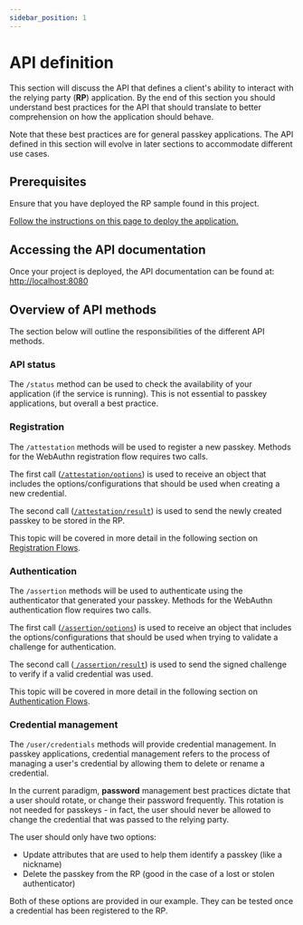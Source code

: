 ```yaml
---
sidebar_position: 1
---
```


# API definition

This section will discuss the API that defines a client's ability to interact with the relying party (**RP**) application. By the end of this section you should understand best practices for the API that should translate to better comprehension on how the application should behave.

Note that these best practices are for general passkey applications. The API defined in this section will evolve in later sections to accommodate different use cases.

## Prerequisites

Ensure that you have deployed the RP sample found in this project.

[Follow the instructions on this page to deploy the application.](/docs/deploy)

## Accessing the API documentation

Once your project is deployed, the API documentation can be found at: [http://localhost:8080](http://localhost:8080)

## Overview of API methods

The section below will outline the responsibilities of the different API methods.

### API status

The `/status` method can be used to check the availability of your application (if the service is running). This is not essential to passkey applications, but overall a best practice.

### Registration

The `/attestation` methods will be used to register a new passkey. Methods for the WebAuthn registration flow requires two calls.

The first call ([`/attestation/options`](http://localhost:8080/swagger-ui/index.html#/v1/serverPublicKeyCredentialCreationOptionsRequest)) is used to receive an object that includes the options/configurations that should be used when creating a new credential.

The second call ([`/attestation/result`](http://localhost:8080/swagger-ui/index.html#/v1/serverAuthenticatorAttestationResponse)) is used to send the newly created passkey to be stored in the RP.

This topic will be covered in more detail in the following section on [Registration Flows](/docs/relying-party/reg-flow).

### Authentication

The `/assertion` methods will be used to authenticate using the authenticator that generated your passkey. Methods for the WebAuthn authentication flow requires two calls.

The first call ([`/assertion/options`](http://localhost:8080/swagger-ui/index.html#/v1/serverPublicKeyCredentialGetOptionsRequest)) is used to receive an object that includes the options/configurations that should be used when trying to validate a challenge for authentication.

The second call ([ `/assertion/result`](http://localhost:8080/swagger-ui/index.html#/v1/serverAuthenticatorAssertionResponse)) is used to send the signed challenge to verify if a valid credential was used.

This topic will be covered in more detail in the following section on [Authentication Flows](/docs/relying-party/auth-flow).

### Credential management

The `/user/credentials` methods will provide credential management. In passkey applications, credential management refers to the process of managing a user's credential by allowing them to delete or rename a credential.

In the current paradigm, **password** management best practices dictate that a user should rotate, or change their password frequently. This rotation is not needed for passkeys - in fact, the user should never be allowed to change the credential that was passed to the relying party.

The user should only have two options:

- Update attributes that are used to help them identify a passkey (like a nickname)
- Delete the passkey from the RP (good in the case of a lost or stolen authenticator)

Both of these options are provided in our example. They can be tested once a credential has been registered to the RP.
